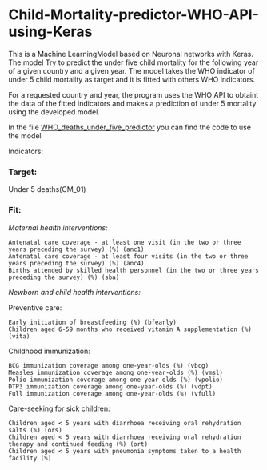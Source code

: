 # Child-Mortality-predictor-WHO-API-using-Keras

This is a Machine LearningModel based on Neuronal networks with Keras. The model Try to predict the under five child mortality for the following year of a given country and a given year. The model takes the WHO indicator of under 5 child mortality as target and it is fitted with others WHO indicators. 

For a requested country and year, the program uses the WHO API to obtaint the data of the fitted indicators and makes a prediction of under 5 mortality using the developed model. 

In the file [WHO_deaths_under_five_predictor](WHO_deaths_under_five_predictor.ipynb) you can find the code to use the model

Indicators: 

### Target: 

Under 5 deaths(CM_01)


### Fit:


*Maternal health interventions:*

    Antenatal care coverage - at least one visit (in the two or three years preceding the survey) (%) (anc1)
    Antenatal care coverage - at least four visits (in the two or three years preceding the survey) (%) (anc4)
    Births attended by skilled health personnel (in the two or three years preceding the survey) (%) (sba)

*Newborn and child health interventions:*

Preventive care:

    Early initiation of breastfeeding (%) (bfearly)
    Children aged 6-59 months who received vitamin A supplementation (%) (vita)

Childhood immunization:

    BCG immunization coverage among one-year-olds (%) (vbcg)
    Measles immunization coverage among one-year-olds (%) (vmsl)
    Polio immunization coverage among one-year-olds (%) (vpolio)
    DTP3 immunization coverage among one-year-olds (%) (vdpt)
    Full immunization coverage among one-year-olds (%) (vfull)
   
Care-seeking for sick children:

    Children aged < 5 years with diarrhoea receiving oral rehydration salts (%) (ors)
    Children aged < 5 years with diarrhoea receiving oral rehydration therapy and continued feeding (%) (ort)
    Children aged < 5 years with pneumonia symptoms taken to a health facility (%)



